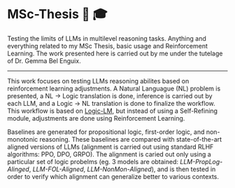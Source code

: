 # MSc-Thesis 🤖 🎓
Testing the limits of LLMs in multilevel reasoning tasks. Anything and everything related to my MSc Thesis, basic usage and Reinforcement Learning. The work presented here is carried out by me under the tutelage of Dr. Gemma Bel Enguix.

____

This work focuses on testing LLMs reasoning abilites based on reinforcement learning adjustments. A Natural Languague (NL) problem is presented, a NL -> Logic translation is done, inference is carried out by each LLM, and a Logic -> NL translation is done to finalize the workflow. This workflow is based on [Logic-LM](https://github.com/teacherpeterpan/Logic-LLM), but instead of using a Self-Refining module, adjustments are done using Reinforcement Learning.

Baselines are generated for propositional logic, first-order logic, and non-monotonic reasoning. These baselines are compared with state-of-the-art aligned versions of LLMs (alignment is carried out using standard RLHF algorithms: PPO, DPO, GRPO). The alignment is caried out only using a particular set of logic probelms (eg. 3 models are obtained: _LLM-PropLog-Alinged_, _LLM-FOL-Aligned_, _LLM-NonMon-Aligned_), and is then tested in order to verify which alignment can generalize better to various contexts. 
